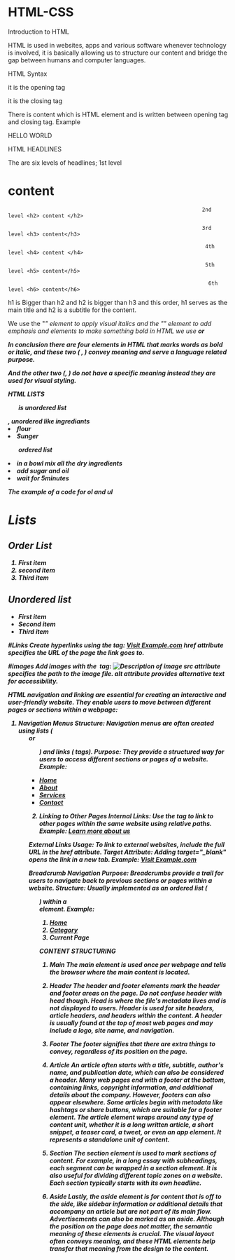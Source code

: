 # HTML-CSS
Introduction to HTML 

HTML is used in websites, apps and various software whenever technology is involved, it is basically allowing us to structure our content and bridge the gap between humans and computer languages. 

HTML Syntax  

<p> it is the opening tag 

</p> it is the closing tag 

There is content which is HTML element and is written between opening tag and closing tag. Example <p> HELLO WORLD </p> 

HTML HEADLINES 

The are six levels of headlines; 1st level <h1> content </h1> 

                                                                  2nd level <h2> content </h2> 

                                                                  3rd level <h3> content</h3> 

                                                                   4th level <h4> content </h4> 

                                                                   5th level <h5> content</h5> 

                                                                    6th level <h6> content</h6> 

h1 is Bigger than h2 and h2 is bigger than h3 and this order, h1 serves as the main title and h2 is a subtitle for the content. 

 We use the "<i>" element to apply visual italics and the "<em>" element to add emphasis and elements to make something bold in HTML we use <strong> or <b> 

In conclusion there are four elements in HTML that marks words as bold or italic, and these two (<em> , <strong>) convey meaning and serve a language related purpose. 

And the other two (<i>, <b>) do not have a specific meaning instead they are used for visual styling. 

HTML LISTS 

<ul> is unordered list </ul>, unordered like ingrediants 

<li>flour</li> 

<li>Sunger</li> 

<ol> ordered list </ol>  

<li>in a bowl mix all the dry ingredients</li> 

<li>add sugar and oil</li> 

<li>wait for 5minutes</li> 

The example of a code for ol and ul 
<!DOCTYPE html>
<html lang="en">
<head>
    <meta charset="UTF-8">
    <meta name="viewport" content="width=device-width, initial-scale=1.0">
    <title>Lists</title>
</head>
<body>
    <h1>Lists</h1>
    <h2>Order List</h2>
    <ol>
        <li>First item</li>
        <li>second item</li>
        <li>Third item</li>
    </ol>
    <h2>Unordered list</h2>
    <ul>
        <li>First item</li>
        <li>Second item</li>
        <li>Third item</li>
    </ul>
</body>
</html>

#Links
Create hyperlinks using the <a> tag:
<a href="https://www.example.com">Visit Example.com</a>
href attribute specifies the URL of the page the link goes to.

#images
Add images with the <img> tag:
<img src="image.jpg" alt="Description of image">
src attribute specifies the path to the image file.
alt attribute provides alternative text for accessibility.

HTML navigation and linking are essential for creating an interactive and user-friendly website. They enable users to move between different pages or sections within a webpage:
1. Navigation Menus
Structure: Navigation menus are often created using lists (<ul> or <ol>) and links (<a> tags).
Purpose: They provide a structured way for users to access different sections or pages of a website.
Example:
<nav>
    <ul>
        <li><a href="index.html">Home</a></li>
        <li><a href="about.html">About</a></li>
        <li><a href="services.html">Services</a></li>
        <li><a href="contact.html">Contact</a></li>
    </ul>
</nav>

2. Linking to Other Pages
Internal Links: Use the <a> tag to link to other pages within the same website using relative paths.
Example:
<a href="about.html">Learn more about us</a>

External Links
Usage: To link to external websites, include the full URL in the href attribute.
Target Attribute: Adding target="_blank" opens the link in a new tab.
Example:
<a href="https://www.example.com" target="_blank">Visit Example.com</a>

 Breadcrumb Navigation
Purpose: Breadcrumbs provide a trail for users to navigate back to previous sections or pages within a website.
Structure: Usually implemented as an ordered list (<ol>) within a <nav> element.
Example:
<nav aria-label="breadcrumb">
  <ol class="breadcrumb">
    <li class="breadcrumb-item"><a href="index.html">Home</a></li>
    <li class="breadcrumb-item"><a href="category.html">Category</a></li>
    <li class="breadcrumb-item active" aria-current="page">Current Page</li>
  </ol>
</n>

CONTENT STRUCTURING

1. Main
The main element is used once per webpage and tells the browser where the main content is located.

2. Header
The header and footer elements mark the header and footer areas on the page. Do not confuse header with head though. Head is where the file's metadata lives and is not displayed to users. Header is used for site headers, article headers, and headers within the content. A header is usually found at the top of most web pages and may include a logo, site name, and navigation.

3. Footer
The footer signifies that there are extra things to convey, regardless of its position on the page.

4. Article
An article often starts with a title, subtitle, author's name, and publication date, which can also be considered a header. Many web pages end with a footer at the bottom, containing links, copyright information, and additional details about the company. However, footers can also appear elsewhere. Some articles begin with metadata like hashtags or share buttons, which are suitable for a footer element. The article element wraps around any type of content unit, whether it is a long written article, a short snippet, a teaser card, a tweet, or even an app element. It represents a standalone unit of content.

5. Section
The section element is used to mark sections of content. For example, in a long essay with subheadings, each segment can be wrapped in a section element. It is also useful for dividing different topic zones on a website. Each section typically starts with its own headline.

6. Aside
Lastly, the aside element is for content that is off to the side, like sidebar information or additional details that accompany an article but are not part of its main flow. Advertisements can also be marked as an aside. Although the position on the page does not matter, the semantic meaning of these elements is crucial. The visual layout often conveys meaning, and these HTML elements help transfer that meaning from the design to the content.





 
